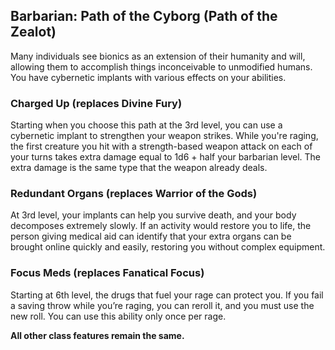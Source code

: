 ## Barbarian: Path of the Cyborg (Path of the Zealot)
Many individuals see bionics as an extension of their humanity and will, allowing them to accomplish things inconceivable to unmodified humans. You have cybernetic implants with various effects on your abilities.

### Charged Up (replaces Divine Fury)
Starting when you choose this path at the 3rd level, you can use a cybernetic implant to strengthen your weapon strikes.  While you're raging, the first creature you hit with a strength-based weapon attack on each of your turns takes extra damage equal to 1d6 + half your barbarian level.  The extra damage is the same type that the weapon already deals.

### Redundant Organs (replaces Warrior of the Gods)
At 3rd level, your implants can help you survive death, and your body decomposes extremely slowly.  If an activity would restore you to life, the person giving medical aid can identify that your extra organs can be brought online quickly and easily, restoring you without complex equipment.

### Focus Meds (replaces Fanatical Focus)
Starting at 6th level, the drugs that fuel your rage can protect you. If you fail a saving throw while you’re raging, you can reroll it, and you must use the new roll. You can use this ability only once per rage.

__All other class features remain the same.__